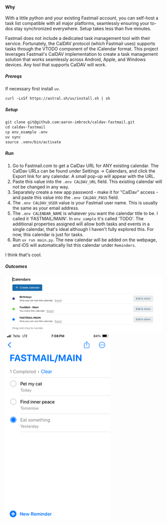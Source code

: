 #### Why

With a little python and your existing Fastmail account, you can self-host a task list compatible with all major platforms, seamlessly ensuring your to-dos stay synchronized everywhere. Setup takes less than five minutes.

Fastmail does not include a dedicated task management tool with their service. Fortunately, the CalDAV protocol (which Fastmail uses) supports tasks through the VTODO component of the iCalendar format. This project leverages Fastmail's CalDAV implementation to create a task management solution that works seamlessly across Android, Apple, and Windows devices. Any tool that supports CalDAV will work.

##### Prereqs

If necessary first install `uv`.

```
curl -LsSf https://astral.sh/uv/install.sh | sh
```

##### Setup

```
git clone git@github.com:aaron-imbrock/caldav-fastmail.git
cd caldav-fastmail
cp env_example .env
uv sync
source .venv/bin/activate
```

##### Run

1. Go to Fastmail.com to get a CalDav URL for ANY existing calendar. The CalDav URLs can be found under Settings → Calendars, and click the Export link for any calendar. A small pop-up will appear with the URL.
1. Paste this value into the `.env CALDAV_URL` field. This existing calendar will not be changed in any way.
1. Separately create a new app password - make it for "CalDav" access - and paste this value into the `.env CALDAV_PASS` field.
1. The `.env CALDAV_USER` value is your Fastmail user name. This is usually the same as your email address.
1. The `.env CALENDAR_NAME` is whatever you want the calendar title to be. I called it 'FASTMAIL/MAIN'. In `env_sample` it's called 'TODO'. The additional properties assigned will allow both tasks and events in a single calendar, that's ideal although I haven't fully explored this. For now, this calendar is just for tasks.
1. Run `uv run main.py`. The new calendar will be added on the webpage, and iOS will automatically list this calendar under `Reminders`.

I think that's cool.

##### Outcomes

![Screenshot of fastmail settings](images/fastmail.png)
![Screenshot of Task on iphone](images/iphone.png)

